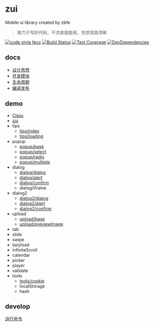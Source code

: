 # zui

Mobile ui library created by zbfe

> 致力于写好代码，不求直接能用，但求思路清晰

[![code style fecs](https://img.shields.io/badge/code%20style-fecs-brightgreen.svg)](https://github.com/ecomfe/fecs)
[![Build Status](https://travis-ci.org/zbfe/zui.svg?branch=master)](https://travis-ci.org/zbfe/zui)
[![Test Coverage](https://img.shields.io/coveralls/zbfe/zui/master.svg)](https://coveralls.io/r/zbfe/zui)
[![DevDependencies](https://img.shields.io/david/dev/zbfe/zui.svg?style=flat)](https://david-dm.org/zbfe/zui#info=devDependencies)

## docs

* [设计思想](docs/design-idea.md)
* [开发模块](docs/quick-start.md)
* [生命周期](docs/life-cycle.md)
* [编译发布](docs/release.md)

## demo

* [Class](src/base/Class.md)
* [zui](src/base/zui.md)
* tips
    * [tips/index](src/tips/README.md#tips/index)
    * [tips/loading](src/tips/README.md#tips/loading)
* popup
    * [popup/base](src/popup/base.md)
    * [popup/select](src/popup/select.md)
    * [popup/radio](src/popup/radio.md)
    * [popup/multiple](src/popup/multiple.md)
* dialog
    * [dialog/dialog](src/dialog/README.md#dialog/base)
    * [dialog/alert](src/dialog/README.md#dialog/alert)
    * [dialog/confirm](src/dialog/README.md#dialog/confirm)
    * dialog/iframe
* dialog2
    * [dialog2/dialog](src/dialog2/dialog.md)
    * [dialog2/alert](src/dialog2/alert.md)
    * [dialog2/confirm](src/dialog2/confirm.md)
* upload
    * [upload/base](src/upload/base.md)
    * [upload/previewImage](src/upload/previewImage.md)
* tab
* slide
* swipe
* lazyload
* infiniteScroll
* calendar
* picker
* player
* validate
* tools
    * [tools/cookie](src/tools/cookie.md)
    * localStorage
    * hash


## develop

[运行命令](docs/quick-start.md#运行命令)
